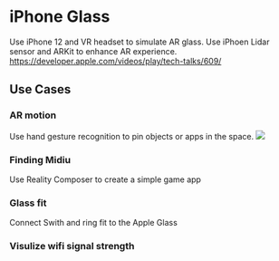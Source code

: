 # iPhone Glass
Use iPhone 12 and VR headset to simulate AR glass. Use iPhoen Lidar sensor and ARKit to enhance AR experience.
https://developer.apple.com/videos/play/tech-talks/609/

## Use Cases

### AR  motion
Use hand gesture recognition to pin objects or apps in the space. 
![](https://sm.mashable.com/mashable_in/seo/8/8289/8289_fqe3.jpg)


### Finding Midiu
Use Reality Composer to create a simple game app

### Glass fit
Connect Swith and ring fit to the Apple Glass

### Visulize wifi signal strength



